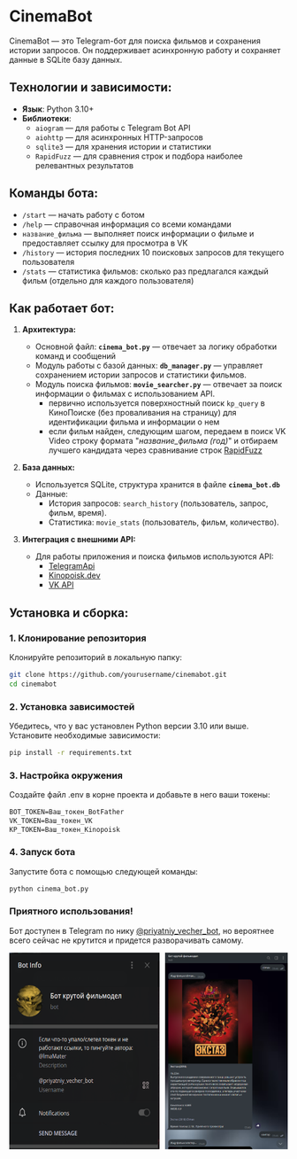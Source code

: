 # CinemaBot

CinemaBot — это Telegram-бот для поиска фильмов и сохранения истории запросов. Он поддерживает асинхронную работу и сохраняет данные в SQLite базу данных.

## Технологии и зависимости:
- **Язык**: Python 3.10+
- **Библиотеки**:
   - `aiogram` — для работы с Telegram Bot API
   - `aiohttp` — для асинхронных HTTP-запросов
   - `sqlite3` — для хранения истории и статистики
   - `RapidFuzz` — для сравнения строк и подбора наиболее релевантных результатов


## Команды бота:
- `/start` — начать работу с ботом
- `/help` — справочная информация со всеми командами
- `название_фильма` — выполняет поиск информации о фильме и предоставляет ссылку для просмотра в VK
- `/history` — история последних 10 поисковых запросов для текущего пользователя
- `/stats` — статистика фильмов: сколько раз предлагался каждый фильм (отдельно для каждого пользователя)

## Как работает бот:
1. **Архитектура:**
   - Основной файл: **`cinema_bot.py`** — отвечает за логику обработки команд и сообщений 
   - Модуль работы с базой данных: **`db_manager.py`** — управляет сохранением истории запросов и статистики фильмов.
   - Модуль поиска фильмов: **`movie_searcher.py`** — отвечает за поиск информации о фильмах с использованием API.
      + первично используется поверхностный поиск `kp_query` в КиноПоиске (без проваливания на страницу) для идентификации фильма и информации о нем
      + если фильм найден, cледующим шагом, передаем в поиск VK Video строку формата "*название_фильма (год)*" и отбираем лучшего кандидата через сравнивание строк [RapidFuzz](https://pypi.org/project/RapidFuzz/)

2. **База данных:**
   - Используется SQLite, структура хранится в файле **`cinema_bot.db`**
   - Данные:
     - История запросов: `search_history` (пользователь, запрос, фильм, время).
     - Статистика: `movie_stats` (пользователь, фильм, количество).

3. **Интеграция с внешними API:**
   - Для работы приложения и поиска фильмов используются API:
     - [TelegramApi](https://core.telegram.org/bots/api)
     - [Kinopoisk.dev](https://kinopoisk.dev/)
     - [VK API](https://vkhost.github.io/)

## Установка и сборка:

### 1. Клонирование репозитория
Клонируйте репозиторий в локальную папку:
```bash
git clone https://github.com/yourusername/cinemabot.git
cd cinemabot
```

### 2. Установка зависимостей
Убедитесь, что у вас установлен Python версии 3.10 или выше. Установите необходимые зависимости:

```bash
pip install -r requirements.txt
```

### 3. Настройка окружения
Создайте файл .env в корне проекта и добавьте в него ваши токены:

```env
BOT_TOKEN=Ваш_токен_BotFather
VK_TOKEN=Ваш_токен_VK
KP_TOKEN=Ваш_токен_Kinopoisk
```

### 4. Запуск бота
Запустите бота с помощью следующей команды:

```bash
python cinema_bot.py
```

### Приятного использования!
Бот доступен в Telegram по нику [@priyatniy_vecher_bot](https://t.me/priyatniy_vecher_bot), но вероятнее всего сейчас не крутится и придется разворачивать самому.
<div style="display: flex; justify-content: space-between;">
    <img src="./images/bot_profile.png" width="54%">
    <img src="./images/bot_example.png" width="44%">
</div>
